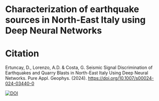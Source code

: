# Characterization of earthquake sources in North-East Italy using Deep Neural Networks


# Citation

Ertuncay, D., Lorenzo, A.D. & Costa, G. Seismic Signal Discrimination of Earthquakes and Quarry Blasts in North-East Italy Using Deep Neural Networks. Pure Appl. Geophys. (2024). https://doi.org/10.1007/s00024-024-03440-0


[![DOI](https://zenodo.org/badge/300608825.svg)](https://zenodo.org/badge/latestdoi/300608825)
